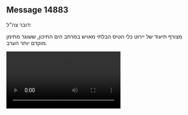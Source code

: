 ## Message 14883

דובר צה"ל:

מצורף תיעוד של יירוט כלי הטיס הבלתי מאויש במרחב הים התיכון, ששוגר מתימן מוקדם יותר הערב.

![Video](14883/14883_media.mp4)
